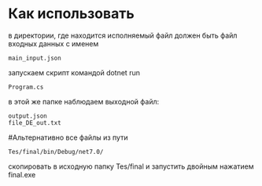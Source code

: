 # Как использовать

в директории, где находится исполняемый файл должен быть файл входных данных с именем
``` 
main_input.json
``` 

 запускаем скрипт командой dotnet run 
 ``` 
 Program.cs
``` 

в этой же папке наблюдаем выходной файл:
``` 
output.json
file_DE_out.txt
``` 

#Альтернативно 
все файлы из пути 
``` 
Tes/final/bin/Debug/net7.0/
``` 
скопировать в исходную папку Tes/final и запустить двойным нажатием final.exe
